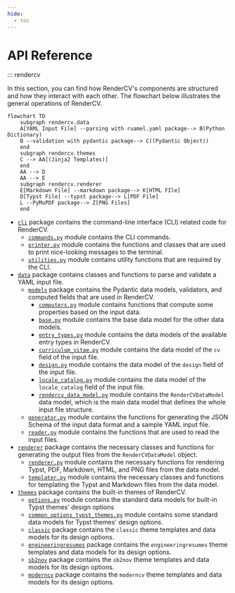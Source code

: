 ```yaml
---
hide:
  - toc
---
```


# API Reference

::: rendercv

In this section, you can find how RenderCV's components are structured and how they interact with each other. The flowchart below illustrates the general operations of RenderCV.

```mermaid
flowchart TD
    subgraph rendercv.data
    A[YAML Input File] --parsing with ruamel.yaml package--> B(Python Dictionary)
    B --validation with pydantic package--> C((Pydantic Object))
    end
    subgraph rendercv.themes
    C --> AA[(Jinja2 Templates)]
    end
    AA --> D
    AA --> E
    subgraph rendercv.renderer
    E[Markdown File] --markdown package--> K[HTML FIle]
    D[Typst File] --typst package--> L[PDF File]
    L --PyMuPDF package--> Z[PNG Files]
    end
```

- [`cli`](cli/index.md) package contains the command-line interface (CLI) related code for RenderCV.
    - [`commands.py`](cli/commands.md) module contains the CLI commands.
    - [`printer.py`](cli/printer.md) module contains the functions and classes that are used to print nice-looking messages to the terminal.
    - [`utilities.py`](cli/utilities.md) module contains utility functions that are required by the CLI.
- [`data`](data/index.md) package contains classes and functions to parse and validate a YAML input file.
    - [`models`](data/models/index.md) package contains the Pydantic data models, validators, and computed fields that are used in RenderCV.
        - [`computers.py`](data/models/computers.md) module contains functions that compute some properties based on the input data.
        - [`base.py`](data/models/base.md) module contains the base data model for the other data models.
        - [`entry_types.py`](data/models/entry_types.md) module contains the data models of the available entry types in RenderCV.
        - [`curriculum_vitae.py`](data/models/curriculum_vitae.md) module contains the data model of the `cv` field of the input file.
        - [`design.py`](data/models/design.md) module contains the data model of the `design` field of the input file.
        - [`locale_catalog.py`](data/models/locale_catalog.md) module contains the data model of the `locale_catalog` field of the input file.
        - [`rendercv_data_model.py`](data/models/rendercv_data_model.md) module contains the `RenderCVDataModel` data model, which is the main data model that defines the whole input file structure.
    - [`generator.py`](data/generator.md) module contains the functions for generating the JSON Schema of the input data format and a sample YAML input file.
    - [`reader.py`](data/reader.md) module contains the functions that are used to read the input files. 
- [`renderer`](renderer/index.md) package contains the necessary classes and functions for generating the output files from the `RenderCVDataModel` object.
    - [`renderer.py`](renderer/renderer.md) module contains the necessary functions for rendering Typst, PDF, Markdown, HTML, and PNG files from the data model.
    - [`templater.py`](renderer/templater.md) module contains the necessary classes and functions for templating the Typst and Markdown files from the data model.
- [`themes`](themes/index.md) package contains the built-in themes of RenderCV.
    - [`options.py`](themes/options.md) module contains the standard data models for built-in Typst themes' design options
    - [`common_options_typst_themes.py`](themes/common_options_typst_themes.md) module contains some standard data models for Typst themes' design options.
    - [`classic`](themes/classic.md) package contains the `classic` theme templates and data models for its design options.
    - [`engineeringresumes`](themes/engineeringresumes.md) package contains the `engineeringresumes` theme templates and data models for its design options.
    - [`sb2nov`](themes/sb2nov.md) package contains the `sb2nov` theme templates and data models for its design options.
    - [`moderncv`](themes/moderncv.md) package contains the `moderncv` theme templates and data models for its design options.

